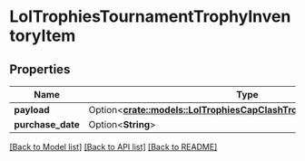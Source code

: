 # LolTrophiesTournamentTrophyInventoryItem

## Properties

Name | Type | Description | Notes
------------ | ------------- | ------------- | -------------
**payload** | Option<[**crate::models::LolTrophiesCapClashTrophyEntitlementPayload**](LolTrophiesCapClashTrophyEntitlementPayload.md)> |  | [optional]
**purchase_date** | Option<**String**> |  | [optional]

[[Back to Model list]](../README.md#documentation-for-models) [[Back to API list]](../README.md#documentation-for-api-endpoints) [[Back to README]](../README.md)


